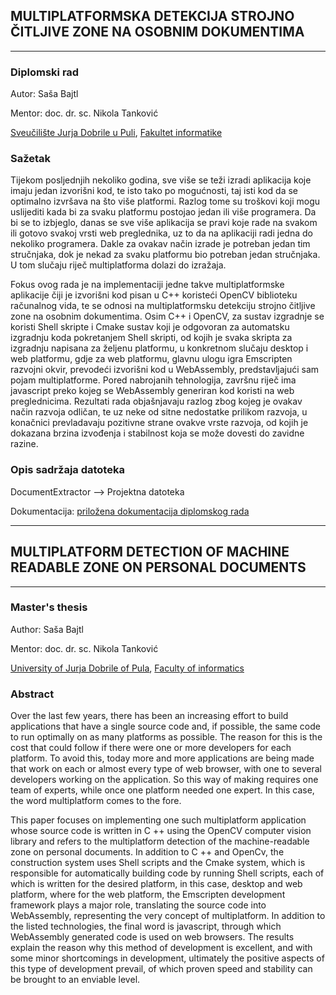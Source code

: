 ## MULTIPLATFORMSKA DETEKCIJA STROJNO ČITLJIVE ZONE NA OSOBNIM DOKUMENTIMA
***
### Diplomski rad

Autor: Saša Bajtl

Mentor: doc. dr. sc. Nikola Tanković

[Sveučilište Jurja Dobrile u Puli](https://www.unipu.hr/), [Fakultet informatike](https://fipu.unipu.hr/fipu)

### Sažetak
Tijekom posljednjih nekoliko godina, sve više se teži izradi aplikacija koje imaju jedan izvorišni kod, te isto tako po mogućnosti, taj isti kod da se optimalno izvršava na što više platformi. Razlog tome su troškovi koji mogu uslijediti kada bi za svaku platformu postojao jedan ili više programera. Da bi se to izbjeglo, danas se sve više aplikacija se pravi koje rade na svakom ili gotovo svakoj vrsti web preglednika, uz to da na aplikaciji radi jedna do nekoliko programera. Dakle za ovakav način izrade je potreban jedan tim stručnjaka, dok je nekad za svaku platformu bio potreban jedan stručnjaka. U tom slučaju riječ multiplatforma dolazi do izražaja.

Fokus ovog rada je na implementaciji jedne takve multiplatformske aplikacije čiji je izvorišni kod pisan u C++ koristeći OpenCV biblioteku računalnog vida, te se odnosi na multiplatformsku detekciju strojno čitljive zone na osobnim dokumentima. Osim C++ i OpenCV, za sustav izgradnje se koristi Shell skripte i Cmake sustav koji je odgovoran za automatsku izgradnju koda pokretanjem Shell skripti, od kojih je svaka skripta za izgradnju napisana za željenu platformu, u konkretnom slučaju desktop i web platformu, gdje za web platformu, glavnu ulogu igra Emscripten razvojni okvir, prevodeći izvorišni kod  u WebAssembly, predstavljajući sam pojam multiplatforme. Pored nabrojanih tehnologija, završnu riječ ima javascript preko kojeg se WebAssembly generiran kod koristi na web preglednicima. Rezultati rada objašnjavaju razlog zbog kojeg je ovakav način razvoja odličan, te uz neke od sitne nedostatke prilikom razvoja, u konačnici prevladavaju pozitivne strane ovakve vrste razvoja, od kojih je dokazana brzina izvođenja i stabilnost koja se može dovesti do zavidne razine.

### Opis sadržaja datoteka

DocumentExtractor --> Projektna datoteka

Dokumentacija: [priložena dokumentacija diplomskog rada]([https://github.com/sbajtl/masters_thesis](https://github.com/sbajtl/masters_thesis/blob/main/SasaBajtl_Multiplatformska_detekcija_strojno_citljive_zone_na_osobnim_dokumentima.pdf))

---------------------------------------------------------------------------------------

## MULTIPLATFORM DETECTION OF MACHINE READABLE ZONE ON PERSONAL DOCUMENTS
***
### Master's thesis

Author: Saša Bajtl

Mentor: doc. dr. sc. Nikola Tanković

[University of Jurja Dobrile of Pula](https://www.unipu.hr/), [Faculty of informatics](https://fipu.unipu.hr/fipu)

### Abstract
Over the last few years, there has been an increasing effort to build applications that have a single source code and, if possible, the same code to run optimally on as many platforms as possible. The reason for this is the cost that could follow if there were one or more developers for each platform. To avoid this, today more and more applications are being made that work on each or almost every type of web browser, with one to several developers working on the application. So this way of making requires one team of experts, while once one platform needed one expert. In this case, the word multiplatform comes to the fore.

This paper focuses on implementing one such multiplatform application whose source code is written in C ++ using the OpenCV computer vision library and refers to the multiplatform detection of the machine-readable zone on personal documents. In addition to C ++ and OpenCv, the construction system uses Shell scripts and the Cmake system, which is responsible for automatically building code by running Shell scripts, each of which is written for the desired platform, in this case, desktop and web platform, where for the web platform, the Emscripten development framework plays a major role, translating the source code into WebAssembly, representing the very concept of multiplatform. In addition to the listed technologies, the final word is javascript, through which WebAssembly generated code is used on web browsers. The results explain the reason why this method of development is excellent, and with some minor shortcomings in development, ultimately the positive aspects of this type of development prevail, of which proven speed and stability can be brought to an enviable level.

